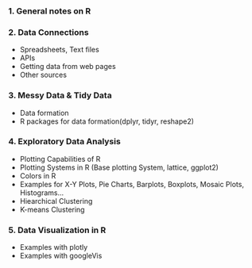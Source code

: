 ### 1. General notes on R

### 2. Data Connections
- Spreadsheets, Text files
- APIs
- Getting data from web pages
- Other sources

### 3. Messy Data & Tidy Data
- Data formation
- R packages for data formation(dplyr, tidyr, reshape2)

### 4. Exploratory Data Analysis
- Plotting Capabilities of R
- Plotting Systems in R (Base plotting System, lattice, ggplot2)
- Colors in R
- Examples for X-Y Plots, Pie Charts, Barplots, Boxplots, Mosaic Plots, Histograms...
- Hiearchical Clustering
- K-means Clustering

### 5. Data Visualization in R
- Examples with plotly
- Examples with googleVis
